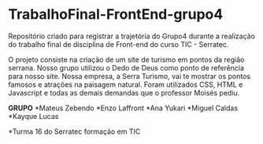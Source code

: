 # TrabalhoFinal-FrontEnd-grupo4
Repositório criado para registrar a trajetória do Grupo4 durante a realização do trabalho final de disciplina de Front-end do curso TIC - Serratec.

O projeto consiste na criação de um site de turismo em pontos da região serrana. Nosso grupo utilizou o Dedo de Deus como ponto de referência para nosso site. Nossa empresa, a Serra Turismo, vai te mostrar os pontos famosos e atrações na paisagem natural. Foram utilizados CSS, HTML e Javascript e todas as demais demandas que o professor Moisés pediu.

**GRUPO** 
*Mateus Zebendo
*Enzo Laffront
*Ana Yukari
*Miguel Caldas
*Kayque Lucas

*Turma 16 do Serratec formação em TIC
